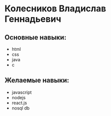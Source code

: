 # Колесников Владислав Геннадьевич
## Основные навыки:
- html
- css
- java
- c

## Желаемые навыки:
- javascript
- nodejs
- react.js
- nosql db
